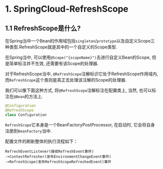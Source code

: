 # 1. SpringCloud-RefreshScope


## 1.1 RefreshScope是什么? 

在Spring当中一个Bean的作用域包括`singleton`/`prototype`以及自定义Scope三种类型.RefreshScope就是其中的一个自定义的Scope类型.

在Spring当中, 可以使用`@Scope("{scopeName}")`去进行自定义Bean的Scope, 但是简单标注并不生效, 还需要有该Scope的处理器.

对于RefreshScope当中, `@RefreshScope`注解标识它处于RefreshScope作用域内, 而`RefreshScope`这个类则是真正去处理该注解的Scope的处理器.

我们可以像下面这种方式, 将`@RefreshScope`注解标注在配置类上, 当然, 也可以标注在`@Bean`的方法上.

```kotlin
@Configuration
@RefreshScope
class Configuration
```

`RefreshScope`它本身是一个BeanFactoryPostProcessor, 在启动时, 它会将自身注册到`BeanFactory`当中.


配置文件的刷新整体的执行流程如下：

```
RefreshEventListener(接收RefreshEvent事件)
->ContextRefresher(发布EnvironmentChangeEvent事件)
->RefreshScope(发布RefreshScopeRefreshedEvent)事件
```
